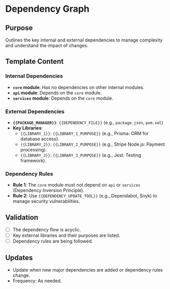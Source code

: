 # Dependency Graph

## Purpose
Outlines the key internal and external dependencies to manage complexity and understand the impact of changes.

## Template Content

### Internal Dependencies
- **`core` module**: Has no dependencies on other internal modules.
- **`api` module**: Depends on the `core` module.
- **`services` module**: Depends on the `core` module.

### External Dependencies
- **`{{PACKAGE_MANAGER}}`**: `{{DEPENDENCY_FILE}}` (e.g., `package.json`, `pom.xml`)
- **Key Libraries**:
  - `{{LIBRARY_1}}`: `{{LIBRARY_1_PURPOSE}}` (e.g., Prisma: ORM for database access).
  - `{{LIBRARY_2}}`: `{{LIBRARY_2_PURPOSE}}` (e.g., Stripe Node.js: Payment processing).
  - `{{LIBRARY_3}}`: `{{LIBRARY_3_PURPOSE}}` (e.g., Jest: Testing framework).

### Dependency Rules
- **Rule 1**: The `core` module must not depend on `api` or `services` (Dependency Inversion Principle).
- **Rule 2**: Use `{{DEPENDENCY_UPDATE_TOOL}}` (e.g., Dependabot, Snyk) to manage security vulnerabilities.

## Validation
- [ ] The dependency flow is acyclic.
- [ ] Key external libraries and their purposes are listed.
- [ ] Dependency rules are being followed.

## Updates
- Update when new major dependencies are added or dependency rules change.
- Frequency: As needed.
